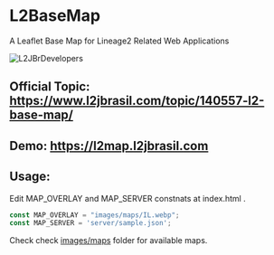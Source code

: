 # L2BaseMap
A Leaflet Base Map for Lineage2 Related Web Applications




![L2JBrDevelopers](https://i.imgur.com/bhBwp7U.jpg "Desenvolvido por Macacos altamente treinados")



## Official Topic: https://www.l2jbrasil.com/topic/140557-l2-base-map/

## Demo: https://l2map.l2jbrasil.com



## Usage:
Edit MAP_OVERLAY and MAP_SERVER constnats at index.html .

```js
const MAP_OVERLAY = "images/maps/IL.webp";
const MAP_SERVER = 'server/sample.json';
```

Check check [images/maps](images/maps) folder for available maps.
